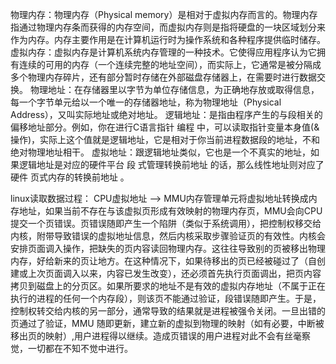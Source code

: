 

物理内存：物理内存（Physical memory）是相对于虚拟内存而言的。物理内存指通过物理内存条而获得的内存空间，而虚拟内存则是指将硬盘的一块区域划分来作为内存。内存主要作用是在计算机运行时为操作系统和各种程序提供临时储存。
虚拟内存：虚拟内存是计算机系统内存管理的一种技术。它使得应用程序认为它拥有连续的可用的内存（一个连续完整的地址空间），而实际上，它通常是被分隔成多个物理内存碎片，还有部分暂时存储在外部磁盘存储器上，在需要时进行数据交换。
物理地址：在存储器里以字节为单位存储信息，为正确地存放或取得信息，每一个字节单元给以一个唯一的存储器地址，称为物理地址（Physical Address），又叫实际地址或绝对地址。
逻辑地址：是指由程序产生的与段相关的偏移地址部分。例如，你在进行C语言指针 编程 中，可以读取指针变量本身值(&操作)，实际上这个值就是逻辑地址，它是相对于你当前进程数据段的地址，不和绝对物理地址相干。
虚拟地址：跟逻辑地址类似，它也是一个不真实的地址，如果逻辑地址是对应的硬件平台 段 式管理转换前地址 的话，那么线性地址则对应了硬件 页式内存的转换前地址 。

linux读取数据过程： CPU虚拟地址 --> MMU内存管理单元将虚拟地址转换成内存地址，如果当前不存在与该虚拟页形成有效映射的物理内存页，MMU会向CPU 提交一个页错误。页错误随即产生一个陷阱（类似于系统调用），把控制权移交给内核，附带导致错误的虚拟地址信息，然后内核采取步骤验证页的有效性。内核会安排页面调入操作，把缺失的页内容读回物理内存。这往往导致别的页被移出物理内存，好给新来的页让地方。在这种情况下，如果待移出的页已经被碰过了（自创建或上次页面调入以来，内容已发生改变），还必须首先执行页面调出，把页内容拷贝到磁盘上的分页区。如果所要求的地址不是有效的虚拟内存地址（不属于正在执行的进程的任何一个内存段），则该页不能通过验证，段错误随即产生。于是，控制权转交给内核的另一部分，通常导致的结果就是进程被强令关闭。一旦出错的页通过了验证，MMU 随即更新，建立新的虚拟到物理的映射（如有必要，中断被移出页的映射）,用户进程得以继续。造成页错误的用户进程对此不会有丝毫察觉，一切都在不知不觉中进行。

